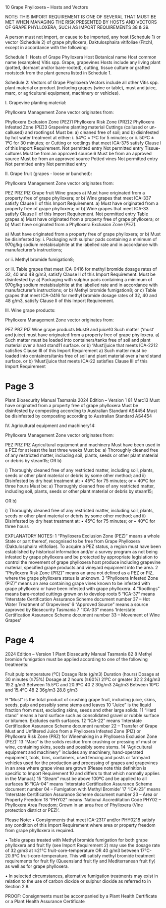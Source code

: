 10
Grape Phylloxera – Hosts and Vectors

NOTE: THIS IMPORT REQUIREMENT IS ONE OF SEVERAL THAT MUST BE MET WHEN
MANAGING THE RISK PRESENTED BY HOSTS AND VECTORS OF GRAPE PHYLLOXERA,
SUCH AS IMPORT REQUIREMENTS 38 & 39.

A person must not import, or cause to be imported, any host (Schedule 1) or vector
(Schedule 2) of grape phylloxera, Daktulosphaira vitifoliae (Fitch), except in accordance
with the following:

Schedule 1: Hosts of Grape Phylloxera
Host Botanical name
Host common name (examples)
Vitis spp.
Grape, grapevines
Hosts include any living plant (potted, dormant and/or bare-rooted), cutting, tissue
culture or grafted rootstock from the plant genera listed in Schedule 1.

Schedule 2: Vectors of Grape Phylloxera
Vectors include all other Vitis spp. plant material or product (including grapes (wine or
table), must and juice, marc, or agricultural equipment, machinery or vehicles).

I.
Grapevine planting material:

Phylloxera Management Zone vector originates from:

Phylloxera Exclusion
Zone (PEZ)1
Phylloxera Risk Zone
(PRZ)2
Phylloxera Infested
Zone (PIZ)3
Grapevine planting material
Cuttings
(callused or
un-callused)
and
rootlings4
Must be:
a)
cleaned free of soil;
and
b)
disinfested by hot
water treatment at
either:
i.
54ºC ± 1ºC for
5 minutes; or
ii.
50ºC ± 1ºC for
30 minutes;
or
Cutting or rootlings that
meet ICA-375 satisfy
Clause I of this Import
Requirement.
Not permitted entry
Not permitted entry
Tissue-
cultures
Must be from an
approved source.6
Must be from an
approved source
Must be from an
approved source
Potted vines
Not permitted entry
Not permitted entry
Not permitted entry

II.
Grape fruit (grapes - loose or bunched):

Phylloxera Management Zone vector originates from:

PEZ
PRZ
PIZ
Grape fruit
Wine grapes
a)
Must have originated
from a property free
of grape phylloxera;
or
b)
Wine grapes that
meet ICA-337 satisfy
Clause II of this
Import Requirement.
a)
Must have originated
from a property free
of grape phylloxera;
or
b)
Wine grapes that
meet ICA-33 satisfy
Clause II of this
Import Requirement.
Not permitted entry
Table grapes
a)
Must have originated
from a property free
of grape phylloxera;
or
b) Must have originated
from a Phylloxera
Exclusion Zone
(PEZ).

a)
Must have originated
from a property free
of grape phylloxera;
or
b)
Must be disinfested
by:
i.
Packaging with
sulphur pads
containing a
minimum of
970g/kg sodium
metabisulphite at
the labelled rate and
in accordance with
manufacturer’s
instructions;

or
ii.
Methyl bromide
fumigation8;

or
iii.
Table grapes that
meet ICA-0416 for
methyl bromide
dosage rates of 32,
40 and 48 g/m3,
satisfy Clause II of
this Import
Requirement.
Must be disinfested by:
a) Packaging with sulphur
pads containing a
minimum of 970g/kg
sodium metabisulphite
at the labelled rate and
in accordance with
manufacturer’s
instructions;
or
b) Methyl bromide
fumigation8;
or
c) Table grapes that meet
ICA-0416 for methyl
bromide dosage rates
of 32, 40 and 48 g/m3,
satisfy Clause II of this
Import Requirement.

III.
Wine grape products:

Phylloxera Management Zone vector originates from:

PEZ
PRZ
PIZ
Wine grape products
Must9 and
juice10
Such matter (‘must’ and
juice) must have
originated from a property
free of grape phylloxera.
a)
Such matter must be
loaded into
containers/tanks free
of soil and plant
material over a hard
stand11 surface.
or
b)
‘Must’/juice that
meets ICA-2212
satisfies Clause III of
this Import
Requirement
a)
Such matter must be
loaded into
containers/tanks free
of soil and plant
material over a hard
stand surface.
or
b)
‘Must’/juice that
meets ICA-22 satisfies
Clause III of this
Import Requirement

# Page 3

Plant Biosecurity Manual Tasmania
2024 Edition – Version 1
81
Marc13
Must have originated from
a property free of grape
phylloxera
Must be disinfested by
composting according to
Australian Standard
AS4454
Must be disinfested by
composting according to
Australian Standard
AS4454

IV.
Agricultural equipment and machinery14:

Phylloxera Management Zone vector originates from:

PEZ
PRZ
PIZ
Agricultural equipment and machinery
Must have been used in a
PEZ for at least the last
three weeks
Must be:
a)
Thoroughly cleaned
free of any restricted
matter, including soil,
plants, seeds or other
plant material or
debris by steam15;
OR
b)

i)
Thoroughly
cleaned free of
any restricted
matter, including
soil, plants, seeds
or other plant
material or debris
by some other
method;
and
ii)
Disinfested by dry
heat treatment
at:
•
45ºC for 75
minutes; or
•
40ºC for
three hours
Must be:
a)
Thoroughly cleaned
free of any restricted
matter, including soil,
plants, seeds or other
plant material or debris
by steam15;

OR
b)

i)
Thoroughly cleaned
free of any
restricted matter,
including soil,
plants, seeds or
other plant material
or debris by some
other method;
and
ii)
Disinfested by dry
heat treatment at:
•
45ºC for 75
minutes; or
•
40ºC for three
hours

EXPLANATORY NOTES:
1 “Phylloxera Exclusion Zone (PEZ)” means a whole State or part thereof, recognised
to be free from Grape Phylloxera (Daktulosphaira vitifoliae). To acquire a PEZ
status, a region must have been established by historical information and/or a
survey program as not being infested by grape phylloxera and be protected by
appropriate legislation to control the movement of grape phylloxera host produce
including grapevine material, specified grape products and vineyard equipment into
the area.
2 “Phylloxera Risk Zone (PRZ)” means an area not defined as a PEZ or PIZ, where the
grape phylloxera status is unknown.
3 “Phylloxera Infested Zone (PIZ)” means an area containing grape vines known to
be infested with grape phylloxera or have been infested with grape phylloxera.
4 “Rootlings” means bare-rooted cuttings grown on to develop roots
5 “ICA-37” means ‘Interstate Certification Assurance Scheme document number 37 –
Hot Water Treatment of Grapevines’
6 “Approved Source” means a source approved by Biosecurity Tasmania
7 “ICA-33” means ‘Interstate Certification Assurance Scheme document number 33 –
Movement of Wine Grapes’

# Page 4

2024 Edition – Version 1
Plant Biosecurity Manual Tasmania
82
8 Methyl bromide fumigation must be applied according to one of the following
treatments:

Fruit pulp
temperature (ºC)
Dosage Rate
(g/m3)
Duration (hours)
Dosage at 30
minutes (≥75%)
Dosage at 2 hours
(≥60%)
21ºC or greater
32
2
24g/m3
19.2 g/m3
Between 15.5ºC and
20.9ºC
40
2
30g/m3
24g/m3
Between 10ºC and
15.4ºC
48
2
36g/m3
28.8 g/m3

9 “Must” is the total product of crushing grape fruit, including juice, skins, seeds, pulp
and possibly some stems and leaves
10 “Juice” is the liquid fraction from must, excluding skins, seeds and other large solids.
11 “Hard stand” means a hard surface such as consolidated gravel or rubble surface or
bitumen. Excludes earth surfaces.
12 “ICA-22” means ‘Interstate Certification Assurance Scheme document number 22 –
Transfer of Grape Must and Unfiltered Juice from a Phylloxera Infested Zone (PIZ)
or Phylloxera Risk Zone (PRZ) for Winemaking in a Phylloxera Exclusion Zone (PEZ)’
13 “Marc” is the solids residue from crushing or pressing of must or wine, containing
skins, seeds and possibly some stems.
14 “Agricultural equipment and machinery” includes any machinery, hand-operated
equipment, tools, bins, containers, used fencing and posts or farmyard vehicles
used for the production and processing of grapes and grapevines in an area where
grape vines are grown (Please note this definition is specific to Import Requirement
10 and differs to that which normally applies in the Manual.)
15 “Steam” must be above 100ºC and be applied to all surfaces
16 “ICA-04” means ‘Interstate Certification Assurance Scheme document number 04 –
Fumigation with Methyl Bromide’
17 “ICA-23” means ‘Interstate Certification Assurance Scheme document number 23 –
Area or Property Freedom
18 “PHY02” means ‘National Accreditation Code PHY02 – Phylloxera Area Freedom;
Grown in an area free of Phylloxera (Vine protection district or PEZ)’.

Please Note:
•
Consignments that meet ICA-2317 and/or PHY0218 satisfy any condition of this
Import Requirement where area or property freedom from grape phylloxera is
required.

•
Table grapes treated with Methyl bromide fumigation for both grape phylloxera and
fruit fly (see Import Requirement 2) may use the dosage rate of 32 g/m3 at ≥21°C
fruit-core-temperature OR 40 g/m3 between 17°C-20.9°C fruit-core-temperature.
This will satisfy methyl bromide treatment requirements for fruit fly (Queensland
fruit fly and Mediterranean fruit fly) as well as for grape phylloxera.

•
In selected circumstances, alternative fumigation treatments may exist in relation
to the use of carbon dioxide or sulphur dioxide as referred to in Section 2.8.

PROOF:
Consignments must be accompanied by a Plant Health Certificate or a
Plant Health Assurance Certificate
